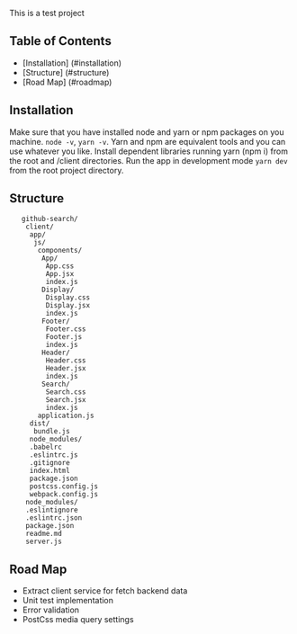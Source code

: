 This is a test project 

## Table of Contents
- [Installation] (#installation)
- [Structure] (#structure)
- [Road Map] (#roadmap)

## Installation
 Make sure that you have installed node and yarn or npm packages on you machine. `node -v`, `yarn -v`. Yarn and npm are equivalent tools and you can use whatever you like.
 Install dependent libraries running yarn (npm i) from the root and /client directories.
 Run the app in development mode `yarn dev` from the root project directory.


## Structure
 ```
    github-search/
     client/
      app/
       js/
        components/
         App/
          App.css
          App.jsx
          index.js
         Display/
          Display.css
          Display.jsx
          index.js
         Footer/
          Footer.css
          Footer.js
          index.js
         Header/
          Header.css
          Header.jsx
          index.js
         Search/
          Search.css
          Search.jsx
          index.js
        application.js
      dist/
       bundle.js
      node_modules/
      .babelrc
      .eslintrc.js
      .gitignore
      index.html
      package.json
      postcss.config.js
      webpack.config.js
     node_modules/
     .eslintignore
     .eslintrc.json
     package.json
     readme.md
     server.js
 ```
## Road Map
 * Extract client service for fetch backend data
 * Unit test implementation 
 * Error validation
 * PostCss media query settings 

